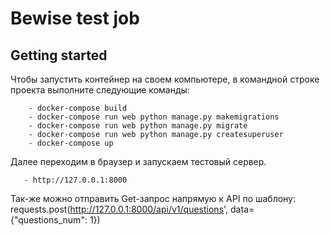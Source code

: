 # Bewise test job



## Getting started
Чтобы запустить контейнер на своем компьютере, в командной строке проекта выполните следующие команды:
```
    - docker-compose build
    - docker-compose run web python manage.py makemigrations  
    - docker-compose run web python manage.py migrate
    - docker-compose run web python manage.py createsuperuser
    - docker-compose up
```

Далее переходим в браузер и запускаем тестовый сервер.
```
   - http://127.0.0.1:8000
```

Так-же можно отправить Get-запрос напрямую к API по шаблону:
requests.post(http://127.0.0.1:8000/api/v1/questions', data={"questions_num": 1})

